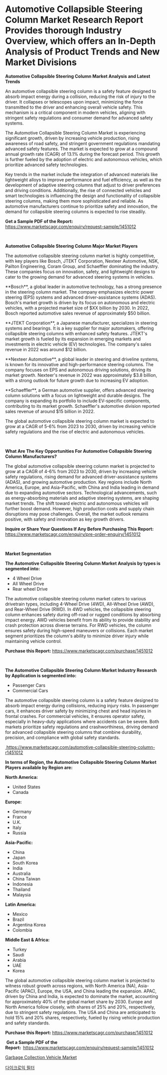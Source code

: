 <p><h1>Automotive Collapsible Steering Column Market Research Report Provides thorough Industry Overview, which offers an In-Depth Analysis of Product Trends and New Market Divisions</h1></p><p><strong>Automotive Collapsible Steering Column Market Analysis and Latest Trends</strong></p>
<p><p>An automotive collapsible steering column is a safety feature designed to absorb impact energy during a collision, reducing the risk of injury to the driver. It collapses or telescopes upon impact, minimizing the force transmitted to the driver and enhancing overall vehicle safety. This mechanism is a critical component in modern vehicles, aligning with stringent safety regulations and consumer demand for advanced safety systems.</p><p>The Automotive Collapsible Steering Column Market is experiencing significant growth, driven by increasing vehicle production, rising awareness of road safety, and stringent government regulations mandating advanced safety features. The market is expected to grow at a compound annual growth rate (CAGR) of 13.1% during the forecast period. This growth is further fueled by the adoption of electric and autonomous vehicles, which prioritize advanced safety technologies.</p><p>Key trends in the market include the integration of advanced materials like lightweight alloys to improve performance and fuel efficiency, as well as the development of adaptive steering columns that adjust to driver preferences and driving conditions. Additionally, the rise of connected vehicles and smart technologies is influencing the design and functionality of collapsible steering columns, making them more sophisticated and reliable. As automotive manufacturers continue to prioritize safety and innovation, the demand for collapsible steering columns is expected to rise steadily.</p></p>
<p><strong>Get a Sample PDF of the Report:&nbsp;</strong> <a href="https://www.marketscagr.com/enquiry/request-sample/1451012?utm_campaign=1909&utm_medium=2&utm_source=Github&utm_content=ia&utm_term=22012025&utm_id=automotive-collapsible-steering-column">https://www.marketscagr.com/enquiry/request-sample/1451012</a></p>
<p>&nbsp;</p>
<p><strong>Automotive Collapsible Steering Column Major Market Players</strong></p>
<p><p>The automotive collapsible steering column market is highly competitive, with key players like Bosch, JTEKT Corporation, Nexteer Automotive, NSK, Pailton Engineering, Coram Group, and Schaeffler dominating the industry. These companies focus on innovation, safety, and lightweight designs to cater to the growing demand for advanced steering systems in vehicles.</p><p>**Bosch**, a global leader in automotive technology, has a strong presence in the steering column market. The company emphasizes electric power steering (EPS) systems and advanced driver-assistance systems (ADAS). Bosch's market growth is driven by its focus on autonomous and electric vehicles, with a projected market size of $XX billion by 2030. In 2022, Bosch reported automotive sales revenue of approximately $50 billion.</p><p>**JTEKT Corporation**, a Japanese manufacturer, specializes in steering systems and bearings. It is a key supplier for major automakers, offering collapsible steering columns with enhanced safety features. JTEKT's market growth is fueled by its expansion in emerging markets and investments in electric vehicle (EV) technologies. The company's sales revenue in 2022 was around $12 billion.</p><p>**Nexteer Automotive**, a global leader in steering and driveline systems, is known for its innovative and high-performance steering columns. The company focuses on EPS and autonomous driving solutions, driving its market growth. Nexteer's revenue in 2022 was approximately $3.8 billion, with a strong outlook for future growth due to increasing EV adoption.</p><p>**Schaeffler**, a German automotive supplier, offers advanced steering column solutions with a focus on lightweight and durable designs. The company is expanding its portfolio to include EV-specific components, contributing to its market growth. Schaeffler's automotive division reported sales revenue of around $15 billion in 2022.</p><p>The global automotive collapsible steering column market is expected to grow at a CAGR of 5-6% from 2023 to 2030, driven by increasing vehicle safety regulations and the rise of electric and autonomous vehicles.</p></p>
<p>&nbsp;</p>
<p><strong>What Are The Key Opportunities For Automotive Collapsible Steering Column Manufacturers?</strong></p>
<p><p>The global automotive collapsible steering column market is projected to grow at a CAGR of 4-6% from 2023 to 2030, driven by increasing vehicle safety regulations, rising demand for advanced driver-assistance systems (ADAS), and growing automotive production. Key regions include North America, Europe, and Asia-Pacific, with China and India leading in demand due to expanding automotive sectors. Technological advancements, such as energy-absorbing materials and adaptive steering systems, are shaping market trends. The shift toward electric and autonomous vehicles will further boost demand. However, high production costs and supply chain disruptions may pose challenges. Overall, the market outlook remains positive, with safety and innovation as key growth drivers.</p></p>
<p><strong>Inquire or Share Your Questions If Any Before Purchasing This Report:</strong> <a href="https://www.marketscagr.com/enquiry/pre-order-enquiry/1451012?utm_campaign=1909&utm_medium=2&utm_source=Github&utm_content=ia&utm_term=22012025&utm_id=automotive-collapsible-steering-column">https://www.marketscagr.com/enquiry/pre-order-enquiry/1451012</a></p>
<p>&nbsp;</p>
<p><strong>Market Segmentation</strong></p>
<p><strong>The Automotive Collapsible Steering Column Market Analysis by types is segmented into:</strong></p>
<p><ul><li>4 Wheel Drive</li><li>All Wheel Drive</li><li>Rear wheel Drive</li></ul></p>
<p><p>The automotive collapsible steering column market caters to various drivetrain types, including 4-Wheel Drive (4WD), All-Wheel Drive (AWD), and Rear-Wheel Drive (RWD). In 4WD vehicles, the collapsible steering column enhances safety during off-road or rugged conditions by absorbing impact energy. AWD vehicles benefit from its ability to provide stability and crash protection across diverse terrains. For RWD vehicles, the column ensures safety during high-speed maneuvers or collisions. Each market segment prioritizes the column's ability to minimize driver injury while maintaining vehicle control.</p></p>
<p><strong>Purchase this Report:&nbsp;</strong><a href="https://www.marketscagr.com/purchase/1451012?utm_campaign=1909&utm_medium=2&utm_source=Github&utm_content=ia&utm_term=22012025&utm_id=automotive-collapsible-steering-column">https://www.marketscagr.com/purchase/1451012</a></p>
<p>&nbsp;</p>
<p><strong>The Automotive Collapsible Steering Column Market Industry Research by Application is segmented into:</strong></p>
<p><ul><li>Passenger Cars</li><li>Commercial Cars</li></ul></p>
<p><p>The automotive collapsible steering column is a safety feature designed to absorb impact energy during collisions, reducing injury risks. In passenger cars, it enhances driver safety by minimizing chest and head injuries in frontal crashes. For commercial vehicles, it ensures operator safety, especially in heavy-duty applications where accidents can be severe. Both markets prioritize safety regulations and crashworthiness, driving demand for advanced collapsible steering columns that combine durability, precision, and compliance with global safety standards.</p></p>
<p><a href="https://www.marketscagr.com/automotive-collapsible-steering-column-r1451012?utm_campaign=1909&utm_medium=2&utm_source=Github&utm_content=ia&utm_term=22012025&utm_id=automotive-collapsible-steering-column">&nbsp;https://www.marketscagr.com/automotive-collapsible-steering-column-r1451012</a></p>
<p><strong>In terms of Region, the Automotive Collapsible Steering Column Market Players available by Region are:</strong></p>
<p>
    <p> <strong> North America: </strong>
        <ul>
            <li>United States</li>
            <li>Canada</li>
        </ul>
        </p> 
    <p> <strong> Europe: </strong>
        <ul>
            <li>Germany</li>
            <li>France</li>
            <li>U.K.</li>
            <li>Italy</li>
            <li>Russia</li>
        </ul>
        </p> 
    <p> <strong> Asia-Pacific: </strong>
        <ul>
            <li>China</li>
            <li>Japan</li>
            <li>South Korea</li>
            <li>India</li>
            <li>Australia</li>
            <li>China Taiwan</li>
            <li>Indonesia</li>
            <li>Thailand</li>
            <li>Malaysia</li>
        </ul>
        </p> 
    <p> <strong> Latin America: </strong>
        <ul>
            <li>Mexico</li>
            <li>Brazil</li>
            <li>Argentina Korea</li>
            <li>Colombia</li>
        </ul>
        </p> 
    <p> <strong> Middle East & Africa: </strong>
        <ul>
            <li>Turkey</li>
            <li>Saudi</li>
            <li>Arabia</li>
            <li>UAE</li>
            <li>Korea</li>
        </ul>
    </p>
    </p>
<p><p>The global automotive collapsible steering column market is projected to witness robust growth across regions, with North America (NA), Asia-Pacific (APAC), Europe, the USA, and China leading the expansion. APAC, driven by China and India, is expected to dominate the market, accounting for approximately 40% of the global market share by 2030. Europe and North America follow closely, with shares of 25% and 20%, respectively, due to stringent safety regulations. The USA and China are anticipated to hold 15% and 20% shares, respectively, fueled by rising vehicle production and safety standards.</p></p>
<p><strong>Purchase this Report: </strong><a href="https://www.marketscagr.com/purchase/1451012?utm_campaign=1909&utm_medium=2&utm_source=Github&utm_content=ia&utm_term=22012025&utm_id=automotive-collapsible-steering-column">https://www.marketscagr.com/purchase/1451012</a></p>
<p>&nbsp;<strong>Get a Sample PDF of the Report:&nbsp;&nbsp;</strong><a href="https://www.marketscagr.com/enquiry/request-sample/1451012?utm_campaign=1909&utm_medium=2&utm_source=Github&utm_content=ia&utm_term=22012025&utm_id=automotive-collapsible-steering-column">https://www.marketscagr.com/enquiry/request-sample/1451012</a></p>
<p><strong></strong></p>
<p><p><a href="https://github.com/vimar16th/Market-Research-Report-List-7/blob/main/garbage-collection-vehicle-market.md?utm_campaign=1909&utm_medium=2&utm_source=Github&utm_content=ia&utm_term=22012025&utm_id=automotive-collapsible-steering-column">Garbage Collection Vehicle Market</a></p><p><a href="https://github.com/laholand/Market-Research-Report-List-6/blob/main/661710932940.md?utm_campaign=1909&utm_medium=2&utm_source=Github&utm_content=ia&utm_term=22012025&utm_id=automotive-collapsible-steering-column">다이크로익 필터</a></p></p>